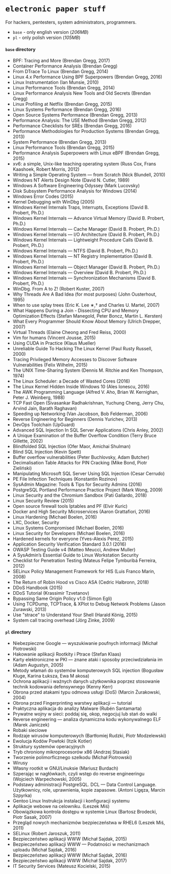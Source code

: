 # `electronic paper stuff`

For hackers, pentesters, system administrators, programmers.

- `base` - only english version (_206MB_)
- `pl` - only polish version (_105MB_)

#### `base` directory

- BPF: Tracing and More (Brendan Gregg, 2017)
- Container Performance Analysis (Brendan Gregg)
- From DTrace To Linux (Brendan Gregg, 2014)
- Linux 4.x Performance Using BPF Superpowers (Brendan Gregg, 2016)
- Linux Instrumentation (Ian Munsie, 2010)
- Linux Performance Tools (Brendan Gregg, 2014)
- Linux Performance Analysis New Tools and Old Secrets (Brendan Gregg)
- Linux Profiling at Netflix (Brendan Gregg, 2015)
- Linux Systems Performance (Brendan Gregg, 2016)
- Open Source Systems Performance (Brendan Gregg, 2013)
- Performance Analysis: The USE Method (Brendan Gregg, 2012)
- Performance Checklists for SREs (Brendan Gregg, 2016)
- Performance Methodologies for Production Systems (Brendan Gregg, 2013)
- System Performance (Brendan Gregg, 2013)
- Linux Performance Tools (Brendan Gregg, 2015)
- Performance Analysis Superpowers with Linux eBPF (Brendan Gregg, 2015)
- xv6: a simple, Unix-like teaching operating system (Russ Cox, Frans Kaashoek, Robert Morris, 2012)
- Writing a Simple Operating System — from Scratch (Nick Blundell, 2010)
- Windows NT Alerts Design Note (David N. Cutler, 1989)
- Windows A Software Engineering Odyssey (Mark Lucovsky)
- Disk Subsystem Performance Analysis for Windows (2014)
- Windows Error Codes (2015)
- Kernel Debugging with WinDbg (2005)
- Windows Kernel Internals Traps, Interrupts, Exceptions (David B. Probert, Ph.D.)
- Windows Kernel Internals — Advance Virtual Memory (David B. Probert, Ph.D.)
- Windows Kernel Internals — Cache Manager (David B. Probert, Ph.D.)
- Windows Kernel Internals — I/O Architecture (David B. Probert, Ph.D.)
- Windows Kernel Internals — Lightweight Procedure Calls (David B. Probert, Ph.D.)
- Windows Kernel Internals — NTFS (David B. Probert, Ph.D.)
- Windows Kernel Internals — NT Registry Implementation (David B. Probert, Ph.D.)
- Windows Kernel Internals — Object Manager (David B. Probert, Ph.D.)
- Windows Kernel Internals — Overview (David B. Probert, Ph.D.)
- Windows Kernel Internals — Synchronization Mechanisms (David B. Probert, Ph.D.)
- WinDbg. From A to Z! (Robert Kuster, 2007)
- Why Threads Are A Bad Idea (for most purposes) (John Ousterhout, 1995)
- When to use splay trees (Eric K. Lee ∗,† and Charles U. Martel, 2007)
- What Happens During a Join - Dissecting CPU and Memory Optimization Effects (Stefan Manegold, Peter Boncz, Martin L. Kersten)
- What Every Programmer Should Know About Memory (Ulrich Drepper, 2007)
- Virtual Threads (Elaine Cheong and Fred Reiss, 2000)
- Vim for humans (Vincent Jousse, 2015)
- Using CUDA in Practice (Klaus Mueller)
- Unreliable Guide To Hacking The Linux Kernel (Paul Rusty Russell, 2000)
- Tracing Privileged Memory Accesses to Discover Software Vulnerabilities (Felix Wilhelm, 2015)
- The UNIX Time-Sharing System (Dennis M. Ritchie and Ken Thompson, 1974)
- The Linux Scheduler: a Decade of Wasted Cores (2016)
- The Linux Kernel Hidden Inside Windows 10 (Ales Ionescu, 2016)
- The AWK Programming Language (Alfred V. Aho, Brian W. Kernighan, Peter J. Weinberg, 1988)
- TCP Fast Open (Sivasankar Radhakrishnan, Yuchung Cheng, Jerry Chu, Arvind Jain, Barath Raghavan)
- Speeding up Networking (Van Jacobson, Bob Felderman, 2006)
- Reverse Engineering for Beginners (Dennis Yurichev, 2013)
- DevOps Toolchain (UpGuard)
- Advanced SQL Injection In SQL Server Applications (Chris Anley, 2002)
- A Unique Examination of the Buffer Overflow Condition (Terry Bruce Gillette, 2002)
- Blindfolded SQL Injection (Ofer Maor, Amichai Shulman)
- Blind SQL Injection (Kevin Spett)
- Buffer overflow vulnerabilities (Peter Buchlovsky, Adam Butcher)
- Decimalisation Table Attacks for PIN Cracking (Mike Bond, Piotr Zieliński)
- Manipulating Microsoft SQL Server Using SQL Injection (Cesar Cerrudo)
- PE File Infection Techniques (Konstantin Rozinov)
- SysAdmin Magazine: Tools & Tips for Security Admins (2016)
- PostgreSQL Portland Performance Practice Project (Mark Wong, 2009)
- Linux Security and the Chromium Sandbox (Pati Gallardo, 2018)
- Linux Security Review (2015)
- Open source firewall tools Iptables and PF (Elvir Kuric)
- Docker and High Security Microservices (Aaron Grattafiori, 2016)
- Linux Hardening (Michael Boelen, 2016)
- LXC, Docker, Security
- Linux Systems Compromised (Michael Boelen, 2016)
- Linux Security for Developers (Michael Boelen, 2016)
- Hardened kernels for everyone (Yves-Alexis Perez, 2015)
- Application Security Verification Standard 3.0.1 (2016)
- OWASP Testing Guide v4 (Matteo Meucci, Andrew Muller)
- A SysAdmin’s Essential Guide to Linux Workstation Security
- Checklist for Penetration Testing (Mateus Felipe Tymburibá Ferreira, 2012)
- SELinux Policy Management Framework for HIS (Luis Franco Marin, 2008)
- The Return of Robin Hood vs Cisco ASA (Cedric Halbronn, 2018)
- DDoS Handbook (2015)
- DDoS Tutorial (Krassimir Tzvetanov)
- Bypassing Same Origin Policy v1.0 (Simon Egli)
- Using TCPDump, TCPTrace, & XPlot to Debug Network Problems (Jason Zurawski, 2013)
- Use "strace" to Understand Your Shell (Harald König, 2015)
- System call tracing overhead (Jörg Zinke, 2009)

#### `pl` directory

- Niebezpieczne Google — wyszukiwanie poufnych informacji (Michał Piotrowski)
- Hakowanie aplikacji Rootkity i Ptrace (Stefan Klaas)
- Karty elektroniczne w PKI — znane ataki i sposoby przeciwdziałania im (Adam Augustyn, 2005)
- Metody włamań do systemów komputerowych SQL injection (Bogusław Kluge, Karina Łuksza, Ewa M akosa)
- Ochrona aplikacji i ważnych danych użytkownika poprzez stosowanie technik kodowania defensywnego (Kenny Kerr)
- Obrona przed atakami typu odmowa usługi (DoS) (Marcin Żurakowski, 2004)
- Obrona przed Fingerprinting warstwy aplikacji — tutorial
- Praktyczna aplikacja do analizy Malware (Rubén Santamarta)
- Prywatne wojny w sieci: poddaj się, okop, negocjuj lub stań do walki
- Reverse engineering — analiza dynamiczna kodu wykonywalnego ELF (Marek Janiczek)
- Robaki sieciowe
- Rodzaje wirusów komputerowych (Bartłomiej Rudzki, Piotr Modzelewski)
- Ewolucja Kodów Powłoki (Itzik Kotler)
- Struktury systemów operacyjnych
- Tryb chroniony mikroprocesorów x86 (Andrzej Stasiak)
- Tworzenie polimorficznego szelkodu (Michał Piotrowski)
- Wirusy
- Własny rootkit w GNU/Linuksie (Mariusz Burdach)
- Szperając w nagłówkach, czyli wstęp do reverse engineeringu (Wojciech Warpechowski, 2005)
- Podstawy administracji PostgreSQL. DCL — Data Control Language. Użytkownicy, role, uprawnienia, kopie zapasowe. (Antoni Ligęza, Marcin Szpyrka)
- Gentoo Linux Instrukcja instalacji i konfiguracji systemu
- Aplikacje webowe na celowniku. (Leszek Miś)
- Obowiązkowa kontrola dostępu w systemie Linux (Bartosz Brodecki, Piotr Sasak, 2007)
- Przegląd nowych mechanizmów bezpieczeństwa w RHEL6 (Leszek Miś, 2011)
- SELinux (Robert Jaroszuk, 2011)
- Bezpieczeństwo aplikacji WWW (Michał Sajdak, 2015)
- Bezpieczeństwo aplikacji WWW — Podatności w mechanizmach uploadu (Michał Sajdak, 2016)
- Bezpieczeństwo aplikacji WWW (Michał Sajdak, 2016)
- Bezpieczeństwo aplikacji WWW (Michał Sajdak, 2017)
- IT Security Services (Mateusz Kocielski, 2015)
